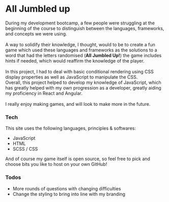 
# All Jumbled up
During my development bootcamp, a few people were struggling at the beginning of the course to distinguish between the languages, frameworks, and concepts we were using. <br /><br /> A way to solidify their knowledge, I thought, would to be to create a fun game which used these languages and frameworks as the solutions to a word that had the letters randomised (**All Jumbled Up!**) the game includes hints if needed, which would reaffirm the knowledge of the player. <br />
<br />
In this project, I had to deal with basic conditional rendering using CSS display properties as well as JavaScript to manipulate the CSS. <br />
Overall, this project helped to develop my knowledge of JavaScript, which has greatly helped with my own progression as a developer, greatly aiding my proficiency in React and Angular. <br /><br />
I really enjoy making games, and will look to make more in the future.

### Tech

This site uses the following languages, principles & softwares:
  - JavaScript
  - HTML
  - SCSS / CSS

And of course my game itself is open source, so feel free to pick and choose bits you like to host on your own GitHub!

### Todos

 - More rounds of questions with changing difficulties
 - Change the styling to bring into line with my branding
